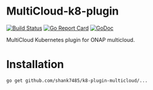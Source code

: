 # MultiCloud-k8-plugin

[![Build Status](https://travis-ci.org/shank7485/k8-plugin-multicloud.png)](https://travis-ci.org/shank7485/k8-plugin-multicloud)
[![Go Report Card](https://goreportcard.com/badge/github.com/shank7485/k8-plugin-multicloud)](https://goreportcard.com/report/github.com/shank7485/k8-plugin-multicloud)
[![GoDoc](https://godoc.org/github.com/shank7485/k8-plugin-multicloud?status.svg)](https://godoc.org/github.com/shank7485/k8-plugin-multicloud)

MultiCloud Kubernetes plugin for ONAP multicloud.

# Installation

`go get github.com/shank7485/k8-plugin-multicloud/...`


